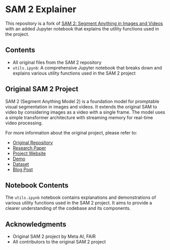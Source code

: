 # SAM 2 Explainer

This repository is a fork of [SAM 2: Segment Anything in Images and Videos](https://github.com/facebookresearch/segment-anything-2) with an added Jupyter notebook that explains the utility functions used in the project.

## Contents

- All original files from the SAM 2 repository
- `utils.ipynb`: A comprehensive Jupyter notebook that breaks down and explains various utility functions used in the SAM 2 project

## Original SAM 2 Project

SAM 2 (Segment Anything Model 2) is a foundation model for promptable visual segmentation in images and videos. It extends the original SAM to video by considering images as a video with a single frame. The model uses a simple transformer architecture with streaming memory for real-time video processing.

For more information about the original project, please refer to:
- [Original Repository](https://github.com/facebookresearch/segment-anything-2)
- [Research Paper](https://ai.meta.com/research/publications/sam2-segment-anything-in-images-and-videos/)
- [Project Website](https://segment-anything.com/)
- [Demo](https://segment-anything.com/demo)
- [Dataset](https://ai.meta.com/datasets/segment-anything/)
- [Blog Post](https://ai.meta.com/blog/segment-anything-model-2-foundation-model-segmentation/)

## Notebook Contents

The `utils.ipynb` notebook contains explanations and demonstrations of various utility functions used in the SAM 2 project. It aims to provide a clearer understanding of the codebase and its components.

## Acknowledgments

- Original SAM 2 project by Meta AI, FAIR
- All contributors to the original SAM 2 project
